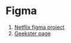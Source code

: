 # Figma
1. [Netflix figma project](https://www.figma.com/proto/9SFwlDYRqHAViJwKQ5Wyt6/Netflix_Project_By_Anchit_Julaniya?type=design&node-id=9-116&t=dqSE6tNeULOFTJCf-0&scaling=scale-down&page-id=0%3A1)
2. [Geekster page](https://www.figma.com/proto/ztvOiBOOyJOps85gCjKnwe/Untitled?type=design&node-id=1-4&t=e7wG8xWXvjWiUdOz-0&scaling=min-zoom&page-id=0%3A1)
